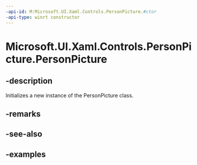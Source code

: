 ```yaml
---
-api-id: M:Microsoft.UI.Xaml.Controls.PersonPicture.#ctor
-api-type: winrt constructor
---
```

<!-- Method syntax.
public PersonPicture.PersonPicture()
-->

# Microsoft.UI.Xaml.Controls.PersonPicture.PersonPicture


## -description

Initializes a new instance of the PersonPicture class.


## -remarks


## -see-also


## -examples


